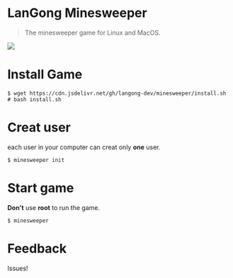 # LanGong Minesweeper

> The minesweeper game for Linux and MacOS.

![](http://516wjy.xyz:516/img/tminesweeper.png)

# Install Game

```
$ wget https://cdn.jsdelivr.net/gh/langong-dev/minesweeper/install.sh
# bash install.sh
```

# Creat user

each user in your computer can creat only **one** user.

```
$ minesweeper init
```

# Start game

**Don't** use **root** to run the game.

```
$ minesweeper
```

# Feedback

Issues!
